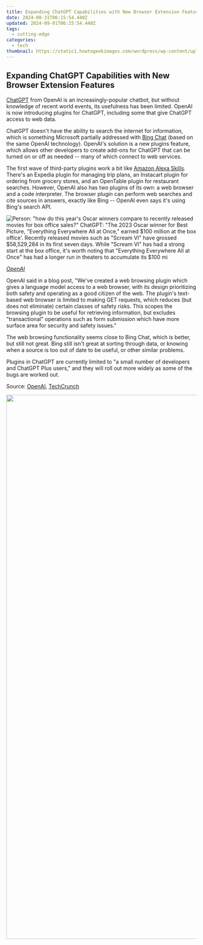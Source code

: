 ```yaml
---
title: Expanding ChatGPT Capabilities with New Browser Extension Features
date: 2024-08-31T06:15:54.440Z
updated: 2024-09-01T06:15:54.440Z
tags:
  - cutting-edge
categories:
  - tech
thumbnail: https://static1.howtogeekimages.com/wordpress/wp-content/uploads/2023/02/52677235795_baae2cd5a3_k.jpg
---
```


## Expanding ChatGPT Capabilities with New Browser Extension Features

[ChatGPT](https://extra-resources.techidaily.com/new-capture-clarity-editing-insights-for-professional-results/) from OpenAI is an increasingly-popular chatbot, but without knowledge of recent world events, its usefulness has been limited. OpenAI is now introducing plugins for ChatGPT, including some that give ChatGPT access to web data.

 ChatGPT doesn't have the ability to search the internet for information, which is something Microsoft partially addressed with [Bing Chat](https://extra-approaches.techidaily.com/updated-mastering-facebook-giveaways-a-step-by-step-guide/) (based on the same OpenAI technology). OpenAI's solution is a new plugins feature, which allows other developers to create add-ons for ChatGPT that can be turned on or off as needed -- many of which connect to web services.

 The first wave of third-party plugins work a bit like [Amazon Alexa Skills](https://sound-issues.techidaily.com/overcoming-audio-issues-a-comprehensive-fix-guide-for-noise-problems-on-lenovo-machines/). There's an Expedia plugin for managing trip plans, an Instacart plugin for ordering from grocery stores, and an OpenTable plugin for restaurant searches. However, OpenAI also has two plugins of its own: a web browser and a code interpreter. The browser plugin can perform web searches and cite sources in answers, exactly like Bing -- OpenAI even says it's using Bing's search API.

![Person: "how do this year's Oscar winners compare to recently released movies for box office sales?" ChatGPT: "The 2023 Oscar winner for Best Picture, "Everything Everywhere All at Once," earned $100 million at the box office'. Recently released movies such as "Scream VI" have grossed $58,529,284 in its first seven days. While "Scream VI" has had a strong start at the box office, it's worth noting that "Everything Everywhere All at Once" has had a longer run in theaters to accumulate its $100 mi](https://static1.howtogeekimages.com/wordpress/wp-content/uploads/2023/03/chatgpt-search.png) 

_[OpenAI](https://openai.com/blog/chatgpt-plugins)_

 OpenAI said in a blog post, "We've created a web browsing plugin which gives a language model access to a web browser, with its design prioritizing both safety and operating as a good citizen of the web. The plugin's text-based web browser is limited to making GET requests, which reduces (but does not eliminate) certain classes of safety risks. This scopes the browsing plugin to be useful for retrieving information, but excludes "transactional" operations such as form submission which have more surface area for security and safety issues."

 The web browsing functionality seems close to Bing Chat, which is better, but still not great. Bing still isn't great at sorting through data, or knowing when a source is too out of date to be useful, or other similar problems.

 Plugins in ChatGPT are currently limited to "a small number of developers and ChatGPT Plus users," and they will roll out more widely as some of the bugs are worked out.

 Source: [OpenAI](https://openai.com/blog/chatgpt-plugins), [TechCrunch](https://techcrunch.com/2023/03/23/openai-connects-chatgpt-to-the-internet/)

<ins class="adsbygoogle"
     style="display:block"
     data-ad-format="autorelaxed"
     data-ad-client="ca-pub-7571918770474297"
     data-ad-slot="1223367746"></ins>



<ins class="adsbygoogle"
     style="display:block"
     data-ad-client="ca-pub-7571918770474297"
     data-ad-slot="8358498916"
     data-ad-format="auto"
     data-full-width-responsive="true"></ins>



<!-- affiliate ads begin -->
<a href="https://turbotech.pxf.io/c/5597632/1450763/17212" target="_top" id="1450763"><img src="//a.impactradius-go.com/display-ad/17212-1450763" border="0" alt="" width="2560" height="1440"/></a><img height="0" width="0" src="https://imp.pxf.io/i/5597632/1450763/17212" style="position:absolute;visibility:hidden;" border="0" />
<!-- affiliate ads end -->